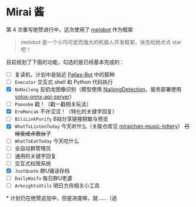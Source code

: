 # Mirai 酱

第 4 次重写绝赞进行中，这次使用了 [melobot](https://github.com/Meloland/melobot) 作为框架

> melobot 是一个小巧可爱而强大的机器人开发框架，快去给她点点 star 吧！

目前规划了下面的功能，勾选的是已经基本完成的：

- [ ] 复读机，计划中是贴近 [Pallas-Bot](https://github.com/MistEO/Pallas-Bot) 中的那种
- [ ] `Executor` 交互式 shell 和 Python 代码执行
- [x] `NoNailong` 反奶龙图像识别（模型使用 [NailongDetection](https://github.com/nkxingxh/NailongDetection)，服务部署使用 [yolox-onnx-api-server](https://github.com/nkxingxh/yolox-onnx-api-server)）
- [ ] `Pooooke` 戳！（戳一戳相关玩法）
- [x] `EroMoncak` 不许涩涩！（特化的关键字回复）
- [ ] `BiliLinkPurify` B站分享链接脱敏与预览
- [x] `WhatToListenToday` 今天听什么（关联仓库见 [miraichan-music-lottery](https://github.com/NingmengLemon/miraichan-music-lottery)） ~~已经变成点歌台了~~
- [ ] `WhatToEatToday` 今天吃什么
- [ ] 全自动群管理员
- [ ] 通用的关键字回复
- [ ] 交互式权限系统
- [x] `JustQuote` 群U骚话存档
- [ ] `DailyWaifu` 每日群U老婆
- [ ] `ArknightsUtils` 明日方舟相关小工具

\* 计划仍在绝赞追加中，但是进度嘛，就……（逃
